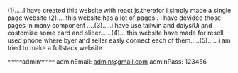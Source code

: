 (1).....I have created this website with react js.therefor i simply made a single page website 
(2).....this website has a lot of pages . i have devided those pages in many component ....(3).....i have use tailwin and daiysiUi and costomize some card and slider......(4)....this website have made for resell used phone where byer and seller easly connect each of them.....(5)..... i am tried to make a fullstack website


^^^^^admin^^^^^
adminEmail: admin@gmail.com 
adminPass: 123456 